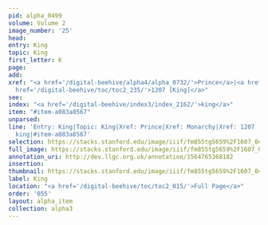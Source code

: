 ```yaml
---
pid: alpha_0499
volume: Volume 2
image_number: '25'
head: 
entry: King
topic: King
first_letter: K
page: 
add: 
xref: "<a href='/digital-beehive/alpha4/alpha_0732/'>Prince</a>|<a href='/digital-beehive/alpha3/alpha_0601/'>Monarchy</a>|<a
  href='/digital-beehive/toc/toc2_235/'>1207 [King]</a>"
see: 
index: "<a href='/digital-beehive/index3/index_2162/'>king</a>"
item: "#item-a083a8567"
unparsed: 
line: 'Entry: King|Topic: King|Xref: Prince|Xref: Monarchy|Xref: 1207 [King]|Index:
  king|#item-a083a8567'
selection: https://stacks.stanford.edu/image/iiif/fm855tg5659%2F1607_0492/337,2245,3079,476/full/0/default.jpg
full_image: https://stacks.stanford.edu/image/iiif/fm855tg5659%2F1607_0492/full/full/0/default.jpg
annotation_uri: http://dev.llgc.org.uk/annotation/1564765368182
insertion: 
thumbnail: https://stacks.stanford.edu/image/iiif/fm855tg5659%2F1607_0492/337,2245,600,180/250,/0/default.jpg
label: King
location: "<a href='/digital-beehive/toc/toc2_015/'>Full Page</a>"
order: '055'
layout: alpha_item
collection: alpha3
---
```

